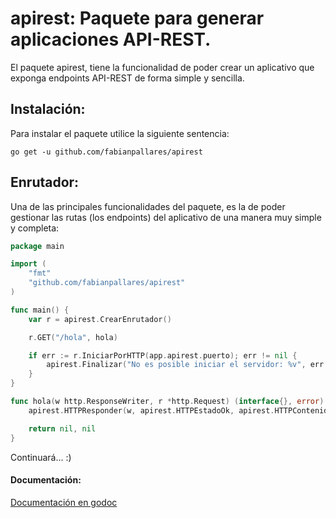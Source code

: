 # apirest: Paquete para generar aplicaciones API-REST. 

El paquete apirest, tiene la funcionalidad de poder crear un aplicativo que
exponga endpoints API-REST de forma simple y sencilla.

## Instalación:
Para instalar el paquete utilice la siguiente sentencia:
```
go get -u github.com/fabianpallares/apirest
```

## Enrutador:
Una de las principales funcionalidades del paquete, es la de poder gestionar las
rutas (los endpoints) del aplicativo de una manera muy simple y completa:

```GO
package main

import (
    "fmt"
    "github.com/fabianpallares/apirest"
)

func main() {
    var r = apirest.CrearEnrutador()

    r.GET("/hola", hola)

    if err := r.IniciarPorHTTP(app.apirest.puerto); err != nil {
        apirest.Finalizar("No es posible iniciar el servidor: %v", err.Error())
    }
}

func hola(w http.ResponseWriter, r *http.Request) (interface{}, error) {
    apirest.HTTPResponder(w, apirest.HTTPEstadoOk, apirest.HTTPContenidoApplicationJSON, nil, "Hola mundo")

    return nil, nil
}

```

Continuará... :)

#### Documentación:
[Documentación en godoc](https://godoc.org/github.com/fabianpallares/apirest)